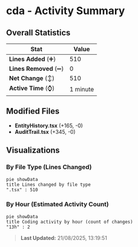 # cda - Activity Summary 

## Overall Statistics

| Stat                   | Value                                                             |
| ---------------------- | ----------------------------------------------------------------- |
| **Lines Added** (➕)   | 510                                          |
| **Lines Removed** (➖) | 0                                        |
| **Net Change** (↕)    | 510                |
| **Active Time** (⌚)   | 1 minute |


## Modified Files
- **EntityHistory.tsx** (+165, -0)
- **AuditTrail.tsx** (+345, -0)

## Visualizations

### By File Type (Lines Changed)

```mermaid
pie showData
title Lines changed by file type
".tsx" : 510
```

### By Hour (Estimated Activity Count)

```mermaid
pie showData
title Coding activity by hour (count of changes)
"13h" : 2
```


> **Last Updated:** 21/08/2025, 13:19:51